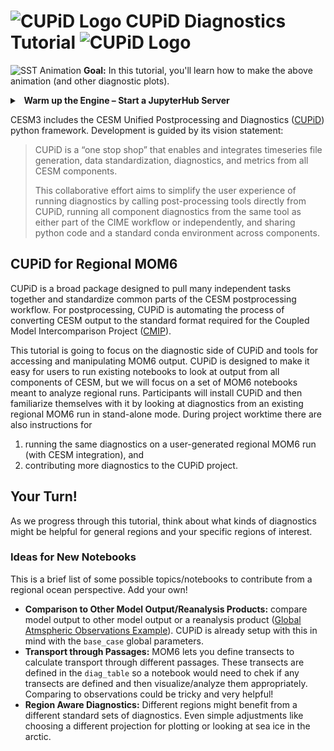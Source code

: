 # ![CUPiD Logo](../../images/CUPiD/logo.png) CUPiD Diagnostics Tutorial ![CUPiD Logo](../../images/CUPiD/logo.png)

![SST Animation](../../images/CUPiD/tos_animation.gif)
**Goal:** In this tutorial, you'll learn how to make the above animation (and other diagnostic plots).

<div class="alert alert-info">
<details>
<summary> <h4 style="margin-top: 0; padding-top: 0; margin-bottom: 0; padding-bottom: 0; display: inline-flex"> &nbsp; Warm up the Engine – Start a JupyterHub Server </h4> </summary>
If you are not already logged into <a href="https://jupyterhub.hpc.ucar.edu/" target="_blank" rel="noopener noreferrer"> jupter.hub.ucar.edu </a>, please navigate there and start a new server.
<strong>Required Settings</strong>
  <ul>
    <li>Resource Selection: <strong>Casper PBS Batch</strong></li>
    <li>Queue or Reservation: <strong>tutorial</strong>
    <li>Project Account: <strong>CESM0030</strong> </li>
    ...
    <li> Specify Memory per Node in GB: <strong>20</strong>
  </ul>
  Leave everything else the same!
</details>
</div>

CESM3 includes the CESM Unified Postprocessing and Diagnostics ([CUPiD](https://ncar.github.io/CUPiD/)) python framework.
Development is guided by its vision statement:

> CUPiD is a “one stop shop” that enables and integrates timeseries file generation, data standardization, diagnostics, and metrics from all CESM components.
>
> This collaborative effort aims to simplify the user experience of running diagnostics by calling post-processing tools directly from CUPiD,
running all component diagnostics from the same tool as either part of the CIME workflow or independently,
and sharing python code and a standard conda environment across components.

## CUPiD for Regional MOM6

CUPiD is a broad package designed to pull many independent tasks together and standardize common parts of the CESM postprocessing workflow.
For postprocessing, CUPiD is automating the process of converting CESM output to the standard format required for the Coupled Model Intercomparison Project ([CMIP](https://wcrp-cmip.org/)).

This tutorial is going to focus on the diagnostic side of CUPiD and tools for accessing and manipulating MOM6 output.
CUPiD is designed to make it easy for users to run existing notebooks to look at output from all components of CESM,
but we will focus on a set of MOM6 notebooks meant to analyze regional runs.
Participants will install CUPiD and then familiarize themselves with it by looking at diagnostics from an existing regional MOM6 run in stand-alone mode.
During project worktime there are also instructions for

1. running the same diagnostics on a user-generated regional MOM6 run (with CESM integration), and
2. contributing more diagnostics to the CUPiD project.

## Your Turn!
As we progress through this tutorial, think about what kinds of diagnostics might be helpful for general regions and your specific regions of interest.

### Ideas for New Notebooks
This is a brief list of some possible topics/notebooks to contribute from a regional ocean perspective. Add your own!
- **Comparison to Other Model Output/Reanalysis Products:** compare model output to other model output or a reanalysis product ([Global Atmspheric Observations Example](https://github.com/NCAR/CUPiD/blob/main/nblibrary/atm/Global_PSL_NMSE_compare_obs_lens.ipynb)). CUPiD is already setup with this in mind with the `base_case` global parameters.
- **Transport through Passages:** MOM6 lets you define transects to calculate transport through different passages. These transects are defined in the `diag_table` so a notebook would need to chek if any transects are defined and then visualize/analyze them appropriately. Comparing to observations could be tricky and very helpful!
- **Region Aware Diagnostics:** Different regions might benefit from a different standard sets of diagnostics. Even simple adjustments like choosing a different projection for plotting or looking at sea ice in the arctic.